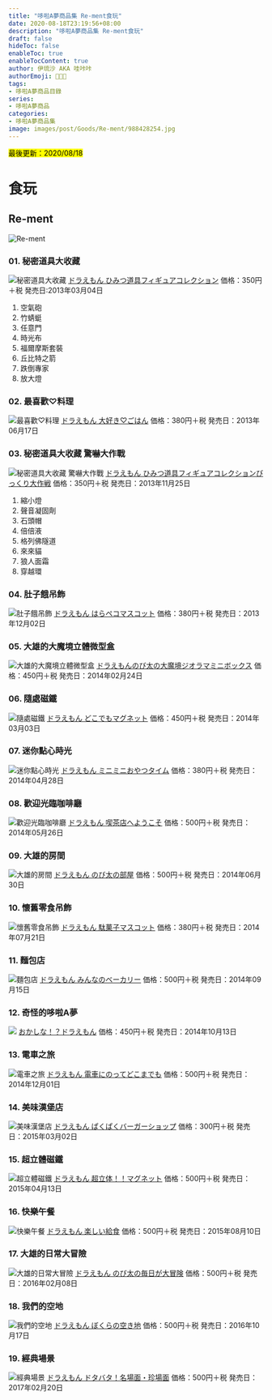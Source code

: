 ```yaml
---
title: "哆啦A夢商品集 Re-ment食玩"
date: 2020-08-18T23:19:56+08:00
description: "哆啦A夢商品集 Re-ment食玩"
draft: false
hideToc: false
enableToc: true
enableTocContent: true
author: 伊琉沙 AKA 哇咔咔
authorEmoji: 👩🏿‍🚀
tags: 
- 哆啦A夢商品目錄
series:
- 哆啦A夢商品
categories:
- 哆啦A夢商品集
image: images/post/Goods/Re-ment/988428254.jpg
---
```

<mark>最後更新：2020/08/18</mark>

# 食玩
## Re-ment
![Re-ment](/images/post/Goods/Re-ment/foot_logo.jpg)
### 01. 秘密道具大收藏
![秘密道具大收藏](/images/post/Goods/Re-ment/988428254.jpg)
[ドラえもん ひみつ道具フィギュアコレクション](https://www.re-ment.co.jp/product/r30401)
価格：350円＋税
発売日:2013年03月04日
1. 空氣砲
2. 竹蜻蜓
3. 任意門
4. 時光布
5. 福爾摩斯套裝
6. 丘比特之箭
7. 跌倒專家
8. 放大燈

### 02. 最喜歡♡料理
![最喜歡♡料理](/images/post/Goods/Re-ment/603533435.jpg)
[ドラえもん 大好き♡ごはん](https://www.re-ment.co.jp/product/r30402)
価格：380円＋税
発売日：2013年06月17日

### 03. 秘密道具大收藏 驚嚇大作戰
![秘密道具大收藏 驚嚇大作戰](/images/post/Goods/Re-ment/575651822.jpg)
[ドラえもん ひみつ道具フィギュアコレクションびっくり大作戦](https://www.re-ment.co.jp/product/r30403)
価格：350円＋税
発売日：2013年11月25日
1. 縮小燈
2. 聲音凝固劑
3. 石頭帽
4. 倍倍液
5. 格列佛隧道
6. 來來貓
7. 狼人面霜
8. 穿越環

### 04. 肚子餓吊飾
![肚子餓吊飾](/images/post/Goods/Re-ment/1812234379.jpg)
[ドラえもん はらペコマスコット](https://www.re-ment.co.jp/product/r30404)
価格：380円＋税
発売日：2013年12月02日

### 05. 大雄的大魔境立體微型盒
![大雄的大魔境立體微型盒](/images/post/Goods/Re-ment/1425733832.jpg)
[ドラえもんのび太の大魔境ジオラマミニボックス](https://www.re-ment.co.jp/product/r30405)
価格：450円＋税
発売日：2014年02月24日

### 06. 隨處磁鐵
![隨處磁鐵](/images/post/Goods/Re-ment/1506548368.jpg)
[ドラえもん どこでもマグネット](https://www.re-ment.co.jp/product/r30406)
価格：450円＋税
発売日：2014年03月03日

### 07. 迷你點心時光
![迷你點心時光](/images/post/Goods/Re-ment/1419711773.jpg)
[ドラえもん ミニミニおやつタイム](https://www.re-ment.co.jp/product/r30407)
価格：380円＋税
発売日：2014年04月28日

### 08. 歡迎光臨咖啡廳
![歡迎光臨咖啡廳](/images/post/Goods/Re-ment/716642495.jpg)
[ドラえもん 喫茶店へようこそ](https://www.re-ment.co.jp/product/r30408)
価格：500円＋税
発売日：2014年05月26日

### 09. 大雄的房間
![大雄的房間](/images/post/Goods/Re-ment/934504640.jpg)
[ドラえもん のび太の部屋](https://www.re-ment.co.jp/product/r30409)
価格：500円＋税
発売日：2014年06月30日

### 10. 懷舊零食吊飾
![懷舊零食吊飾](/images/post/Goods/Re-ment/612350752.jpg)
[ドラえもん 駄菓子マスコット](https://www.re-ment.co.jp/product/r30410)
価格：380円＋税
発売日：2014年07月21日

### 11. 麵包店
![麵包店](/images/post/Goods/Re-ment/2044911641.jpg)
[ドラえもん みんなのベーカリー](https://www.re-ment.co.jp/product/r30411)
価格：500円＋税
発売日：2014年09月15日

### 12. 奇怪的哆啦A夢
![](/images/post/Goods/Re-ment/1271522495.jpg)
[おかしな！？ドラえもん](https://www.re-ment.co.jp/product/r30412)
価格：450円＋税
発売日：2014年10月13日

### 13. 電車之旅
![電車之旅](/images/post/Goods/Re-ment/1696092565.jpg)
[ドラえもん 電車にのってどこまでも](https://www.re-ment.co.jp/product/r30413)
価格：500円＋税
発売日：2014年12月01日

### 14. 美味漢堡店
![美味漢堡店](/images/post/Goods/Re-ment/386686332.jpg)
[ドラえもん ぱくぱくバーガーショップ](https://www.re-ment.co.jp/product/r30414)
価格：300円＋税
発売日：2015年03月02日

### 15. 超立體磁鐵
![超立體磁鐵](/images/post/Goods/Re-ment/1706015663.jpg)
[ドラえもん 超立体！！マグネット](https://www.re-ment.co.jp/product/r30415)
価格：500円＋税
発売日：2015年04月13日

### 16. 快樂午餐
![快樂午餐](/images/post/Goods/Re-ment/446883405.jpg)
[ドラえもん 楽しい給食](https://www.re-ment.co.jp/product/r30416)
価格：500円＋税
発売日：2015年08月10日

### 17. 大雄的日常大冒險
![大雄的日常大冒險](/images/post/Goods/Re-ment/1094382969.jpg)
[ドラえもん のび太の毎日が大冒険](https://www.re-ment.co.jp/product/r30417)
価格：500円＋税
発売日：2016年02月08日

### 18. 我們的空地
![我們的空地](/images/post/Goods/Re-ment/1073606841.jpg)
[ドラえもん ぼくらの空き地](https://www.re-ment.co.jp/product/r30418)
価格：500円＋税
発売日：2016年10月17日

### 19. 經典場景
![經典場景](/images/post/Goods/Re-ment/1008320937.jpg)
[ドラえもん ドタバタ！名場面・珍場面](https://www.re-ment.co.jp/product/r30419)
価格：500円＋税
発売日：2017年02月20日